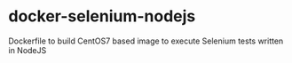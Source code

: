 # docker-selenium-nodejs
Dockerfile to build CentOS7 based image to execute Selenium tests written in NodeJS
